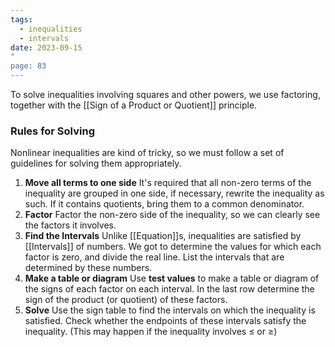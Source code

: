 ```yaml
---
tags:
  - inequalities
  - intervals
date: 2023-09-15
"
page: 83
---
```

To solve inequalities involving squares and other powers, we use factoring, together with the [[Sign of a Product or Quotient]] principle.

### Rules for Solving

Nonlinear inequalities are kind of tricky, so we must follow a set of guidelines for solving them appropriately.

1. **Move all terms to one side**
	It's required that all non-zero terms of the inequality are grouped in one side, if necessary, rewrite the inequality as such. If it contains quotients, bring them to a common denominator.
2. **Factor**
	Factor the non-zero side of the inequality, so we can clearly see the factors it involves.
3. **Find the Intervals**
	Unlike [[Equation]]s, inequalities are satisfied by [[Intervals]] of numbers. We got to determine the values for which each factor is zero, and divide the real line. List the intervals that are determined by these numbers.
4. **Make a table or diagram**
	Use **test values** to make a table or diagram of the signs of each factor on each interval. In the last row determine the sign of the product (or quotient) of these factors.
5. **Solve**
	Use the sign table to find the intervals on which the inequality is satisfied. Check whether the endpoints of these intervals satisfy the inequality. (This may happen if the inequality involves $\le$ or $\ge$)